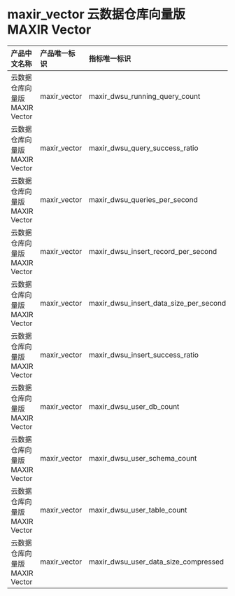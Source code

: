 # maxir_vector 云数据仓库向量版 MAXIR Vector

|产品中文名称|产品唯一标识|指标唯一标识|指标中文名称|单位|备注|
|:----|:----|:----|:----|:----|:----|
|云数据仓库向量版 MAXIR Vector|maxir_vector|maxir_dwsu_running_query_count|正在运行的查询数|个| |
|云数据仓库向量版 MAXIR Vector|maxir_vector|maxir_dwsu_query_success_ratio|查询成功率|%| |
|云数据仓库向量版 MAXIR Vector|maxir_vector|maxir_dwsu_queries_per_second|每秒查询数|个/s| |
|云数据仓库向量版 MAXIR Vector|maxir_vector|maxir_dwsu_insert_record_per_second|每秒写入的记录数|个/s| |
|云数据仓库向量版 MAXIR Vector|maxir_vector|maxir_dwsu_insert_data_size_per_second|每秒写入的记录数据量|bytes/s| |
|云数据仓库向量版 MAXIR Vector|maxir_vector|maxir_dwsu_insert_success_ratio|写入成功率|%| |
|云数据仓库向量版 MAXIR Vector|maxir_vector|maxir_dwsu_user_db_count|用户database总数|个| |
|云数据仓库向量版 MAXIR Vector|maxir_vector|maxir_dwsu_user_schema_count|用户schema总数|个| |
|云数据仓库向量版 MAXIR Vector|maxir_vector|maxir_dwsu_user_table_count|用户table总数|个| |
|云数据仓库向量版 MAXIR Vector|maxir_vector|maxir_dwsu_user_data_size_compressed|用户总数据存储大小(压缩后)|Byte| |
